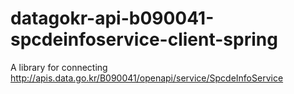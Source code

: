 # datagokr-api-b090041-spcdeinfoservice-client-spring
A library for connecting http://apis.data.go.kr/B090041/openapi/service/SpcdeInfoService
